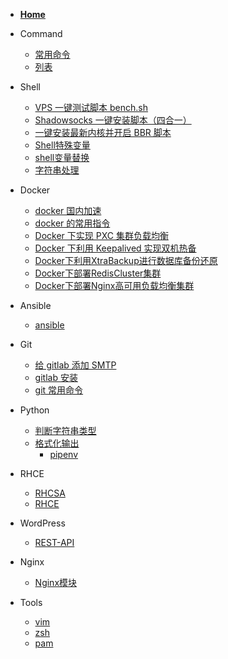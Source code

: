 * [**Home**](/)

* Command
	- [常用命令](/command/常用命令)
	- [列表](command/)

* Shell
	- [VPS 一键测试脚本 bench.sh](shell/bench.sh)
	- [Shadowsocks 一键安装脚本（四合一）](shell/Shadowsocks)
	- [一键安装最新内核并开启 BBR 脚本](shell/一键安装最新内核并开启BBR脚本)
	- [Shell特殊变量](shell/Shell特殊变量)
	- [shell变量替换](shell/shell变量替换)
	- [字符串处理](shell/字符串处理)
	
* Docker
	- [docker 国内加速](docker/docker国内加速)
	- [docker 的常用指令](docker/docker的常用指令)
	- [Docker 下实现 PXC 集群负载均衡](docker/Docker下实现PXC集群负载均衡)
	- [Docker 下利用 Keepalived 实现双机热备](docker/Docker下利用Keepalived实现双机热备)
	- [Docker下利用XtraBackup进行数据库备份还原](docker/Docker下利用XtraBackup进行数据库备份还原)
	- [Docker下部署RedisCluster集群](docker/Docker下部署RedisCluster集群)
	- [Docker下部署Nginx高可用负载均衡集群](docker/Docker下部署Nginx高可用负载均衡集群)

* Ansible
	- [ansible](ansible/ansible)

* Git
	- [给 gitlab 添加 SMTP](git/给gitlab添加SMTP)
	- [gitlab 安装](git/gitlab安装)
	- [git 常用命令](git/git常用命令)

* Python
    - [判断字符串类型](python/判断字符串类型)
    - [格式化输出](python/格式化输出字符串)
		- [pipenv](python/pipenv)

* RHCE
	- [RHCSA](rhce/rhcsa)
	- [RHCE](rhce/rhce)

* WordPress
	- [REST-API](wordpress/REST-API)

* Nginx
	- [Nginx模块](/nginx/Nginx模块)
	<!-- - [Nginx中间件架构](/nginx/Nginx中间件架构) -->

* Tools
	- [vim](tools/vim)
	- [zsh](tools/zsh)
	- [pam](tools/pam)
